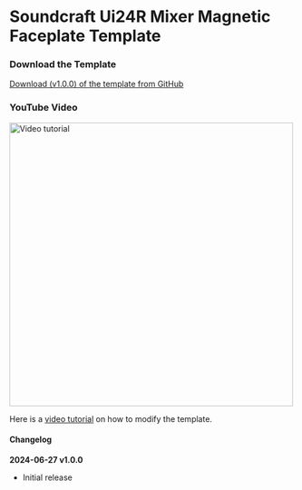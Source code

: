 # Soundcraft Ui24R Mixer Magnetic Faceplate Template

### Download the Template
[Download (v1.0.0) of the template from GitHub ](https://github.com/jeffcoughlin/Soundcraft-Ui24R-Magnetic-Faceplate-Template/archive/1.0.0.zip)


### YouTube Video
<a href="https://youtu.be/9JrAq5DmWyY"><img src="https://i3.ytimg.com/vi/9JrAq5DmWyY/maxresdefault.jpg" alt="Video tutorial" width="500"></a>

Here is a [video tutorial](https://youtu.be/9JrAq5DmWyY) on how to modify the template.

#### Changelog

**2024-06-27 v1.0.0**
* Initial release